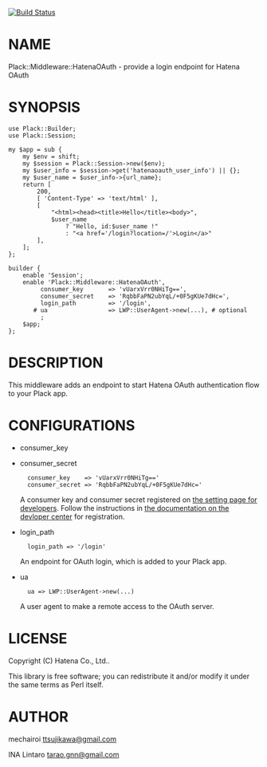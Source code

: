 [![Build Status](https://travis-ci.org/hatena/Plack-Middleware-HatenaOAuth.svg?branch=master)](https://travis-ci.org/hatena/Plack-Middleware-HatenaOAuth)
# NAME

Plack::Middleware::HatenaOAuth - provide a login endpoint for Hatena OAuth

# SYNOPSIS

    use Plack::Builder;
    use Plack::Session;

    my $app = sub {
        my $env = shift;
        my $session = Plack::Session->new($env);
        my $user_info = $session->get('hatenaoauth_user_info') || {};
        my $user_name = $user_info->{url_name};
        return [
            200,
            [ 'Content-Type' => 'text/html' ],
            [
                "<html><head><title>Hello</title><body>",
                $user_name
                    ? "Hello, id:$user_name !"
                    : "<a href='/login?location=/'>Login</a>"
            ],
        ];
    };

    builder {
        enable 'Session';
        enable 'Plack::Middleware::HatenaOAuth',
             consumer_key       => 'vUarxVrr0NHiTg==',
             consumer_secret    => 'RqbbFaPN2ubYqL/+0F5gKUe7dHc=',
             login_path         => '/login',
           # ua                 => LWP::UserAgent->new(...), # optional
             ;
        $app;
    };

# DESCRIPTION

This middleware adds an endpoint to start Hatena OAuth authentication
flow to your Plack app.

# CONFIGURATIONS

- consumer\_key
- consumer\_secret

        consumer_key    => 'vUarxVrr0NHiTg=='
        consumer_secret => 'RqbbFaPN2ubYqL/+0F5gKUe7dHc='

    A consumer key and consumer secret registered on [the setting page
    for developers](http://www.hatena.ne.jp/oauth/develop).  Follow the
    instructions in [the documentation on the devloper
    center](http://developer.hatena.ne.jp/en/documents/auth/apis/oauth/consumer)
    for registration.

- login\_path

        login_path => '/login'

    An endpoint for OAuth login, which is added to your Plack app.

- ua

        ua => LWP::UserAgent->new(...)

    A user agent to make a remote access to the OAuth server.

# LICENSE

Copyright (C) Hatena Co., Ltd..

This library is free software; you can redistribute it and/or modify
it under the same terms as Perl itself.

# AUTHOR

mechairoi <ttsujikawa@gmail.com>

INA Lintaro <tarao.gnn@gmail.com>

